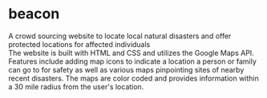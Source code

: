 # beacon
A crowd sourcing website to locate local natural disasters and offer protected locations for affected individuals<br>
The website is built with HTML and CSS and utilizes the Google Maps API. Features include adding map icons to indicate a location a person or family can go to for safety as well as various maps pinpointing sites of nearby recent disasters. The maps are color coded and provides information within a 30 mile radius from the user's location.

